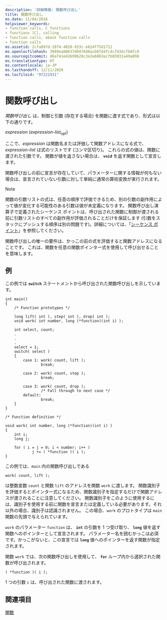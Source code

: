 ```yaml
---
description: '詳細情報: 関数呼び出し'
title: 関数呼び出し
ms.date: 11/04/2016
helpviewer_keywords:
- function calls, C functions
- functions [C], calling
- function calls, about function calls
- function calls
ms.assetid: 2cfa897d-3874-4820-933c-e624f75d1712
ms.openlocfilehash: 3949ea88637d9476d6acb0fd4fc4cf43dcfb0fc0
ms.sourcegitcommit: d6af41e42699628c3e2e6063ec7b03931a49a098
ms.translationtype: HT
ms.contentlocale: ja-JP
ms.lasthandoff: 12/11/2020
ms.locfileid: "97221931"
---
```

# <a name="function-calls"></a>関数呼び出し

*関数呼び出し* は、制御と引数 (存在する場合) を関数に渡す式であり、形式は以下の通りです。

*expression* (*expression-list*<sub>opt</sub>)

ここで、*expression* は関数名または評価して関数アドレスになる式で、*expression-list* は式のリストです (コンマ区切り)。 これらの式の値は、関数に渡された引数です。 関数が値を返さない場合は、 **`void`** を返す関数として宣言します。

関数呼び出しの前に宣言が存在していて、パラメーターに関する情報が何もない場合は、宣言されていない引数に対して単純に通常の算術変換が実行されます。

> [!NOTE]
> 関数の引数リストの式は、任意の順序で評価できるため、別の引数の副作用によって値が変化する可能性のある引数は値が未定義になります。 関数呼び出し演算子で定義されたシーケンス ポイントは、呼び出された関数に制御が渡される前に引数リストのすべての副作用が評価されることだけを保証します (引数をスタックにプッシュする順序は別の問題です)。詳細については、「[シーケンス ポイント](../c-language/c-sequence-points.md)」を参照してください。

関数呼び出しの唯一の要件は、かっこの前の式を評価すると関数アドレスになることです。 これは、関数を任意の関数ポインター式を使用して呼び出せることを意味します。

## <a name="example"></a>例

この例では **`switch`** ステートメントから呼び出された関数呼び出しを示しています。

```
int main()
{
    /* Function prototypes */

    long lift( int ), step( int ), drop( int );
    void work( int number, long (*function)(int i) );

    int select, count;
    .
    .
    .
    select = 1;
    switch( select )
    {
        case 1: work( count, lift );
                break;

        case 2: work( count, step );
                break;

        case 3: work( count, drop );
                /* Fall through to next case */
        default:
                break;
    }
}

/* Function definition */

void work( int number, long (*function)(int i) )
{
    int i;
    long j;

    for ( i = j = 0; i < number; i++ )
            j += ( *function )( i );
}
```

この例では、`main` 内の関数呼び出しである

```
work( count, lift );
```

は整数変数 `count` と関数 `lift` のアドレスを関数 `work` に渡します。 関数識別子を評価するとポインター式になるため、関数識別子を指定するだけで関数アドレスが渡されることに注意してください。 関数識別子をこのように使用するには、識別子を使用する前に関数を宣言または定義している必要があります。それ以外の場合、識別子は認識されません。 この場合、`work` のプロトタイプは `main` 関数の先頭で与えられています。

`work` のパラメーター `function` は、 **`int`** の引数を 1 つ受け取り、 **`long`** 値を返す関数へのポインターとして宣言されます。 パラメーター名を囲むかっこは必須です。かっこがないと、この宣言では **`long`** 値へのポインターを返す関数が指定されます。

関数 `work` では、次の関数呼び出しを使用して、 **`for`** ループ内から選択された関数が呼び出されます。

```
( *function )( i );
```

1 つの引数 `i` は、呼び出された関数に渡されます。

## <a name="see-also"></a>関連項目

[関数](../c-language/functions-c.md)
